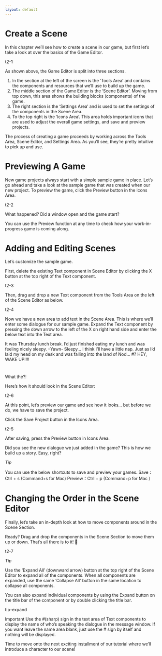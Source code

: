 ```yaml
---
layout: default
---
```


# Create a Scene

In this chapter we’ll see how to create a scene in our game, but first let’s take a look at over the basics of the Game Editor.

t2-1

As shown above, the Game Editor is split into three sections.

1. In the section at the left of the screen is the ‘Tools Area’ and contains the components and resources that we’ll use to build up the game.
2. The middle section of the Game Editor is the ‘Scene Editor’. Moving from top down, this area shows the building blocks (components) of the game.
3. The right section is the ‘Settings Area’ and is used to set the settings of the components in the Scene Area.
4. To the top right is the ‘Icons Area‘. This area holds important icons that are used to adjust the overall game settings, and save and preview projects.

The process of creating a game proceeds by working across the Tools Area, Scene Editor, and Settings Area. As you’ll see, they’re pretty intuitive to pick up and use.

# Previewing A Game

New game projects always start with a simple sample game in place. Let’s go ahead and take a look at the sample game that was created when our new project. To preview the game, click the Preview button in the Icons Area.

t2-2

What happened? Did a window open and the game start?

You can use the Preview function at any time to check how your work-in-progress game is coming along.

# Adding and Editing Scenes

Let’s customize the sample game.

First, delete the existing Text component in Scene Editor by clicking the X button at the top right of the Text component.

t2-3

Then, drag and drop a new Text component from the Tools Area on the left of the Scene Editor as below.

t2-4

Now we have a new area to add text in the Scene Area. This is where we’ll enter some dialogue for our sample game. Expand the Text component by pressing the down arrow to the left of the X on right hand side and enter the below text into the Text area.

It was Thursday lunch break.
I’d just finished eating my lunch and was feeling nicely sleepy.
–Yawn- Sleepy…
I think I’ll have a little nap.
Just as I’d laid my head on my desk and was falling into the land of Nod…
#?
HEY, WAKE UP!!!!
#
What the?!

Here’s how it should look in the Scene Editor:

t2-6

At this point, let’s preview our game and see how it looks… but before we do, we have to save the project.

Click the Save Project button in the Icons Area.

t2-5

After saving, press the Preview button in Icons Area.

Did you see the new dialogue we just added in the game? This is how we build up a story. Easy, right?

_Tip_

You can use the below shortcuts to save and preview your games.
Save：Ctrl + s (Command+s for Mac)
Preview：Ctrl + p (Command+p for Mac ）

# Changing the Order in the Scene Editor

Finally, let’s take an in-depth look at how to move components around in the Scene Section.

Ready? Drag and drop the components in the Scene Section to move them up or down. That’s all there is to it! 🙂

t2-7

_Tip_

Use the ‘Expand All’ (downward arrow) button at the top right of the Scene Editor to expand all of the components. When all components are expanded, use the same ‘Collapse All’ button in the same location to collapse all components.

You can also expand individual components by using the Expand button on the title bar of the component or by double clicking the title bar.

tip-expand

Important
Use the #(sharp) sign in the text area of Text components to display the name of who’s speaking the dialogue in the message window. If you want leave the name area blank, just use the # sign by itself and nothing will be displayed.

Time to move onto the next exciting installment of our tutorial where we’ll introduce a character to our scene!